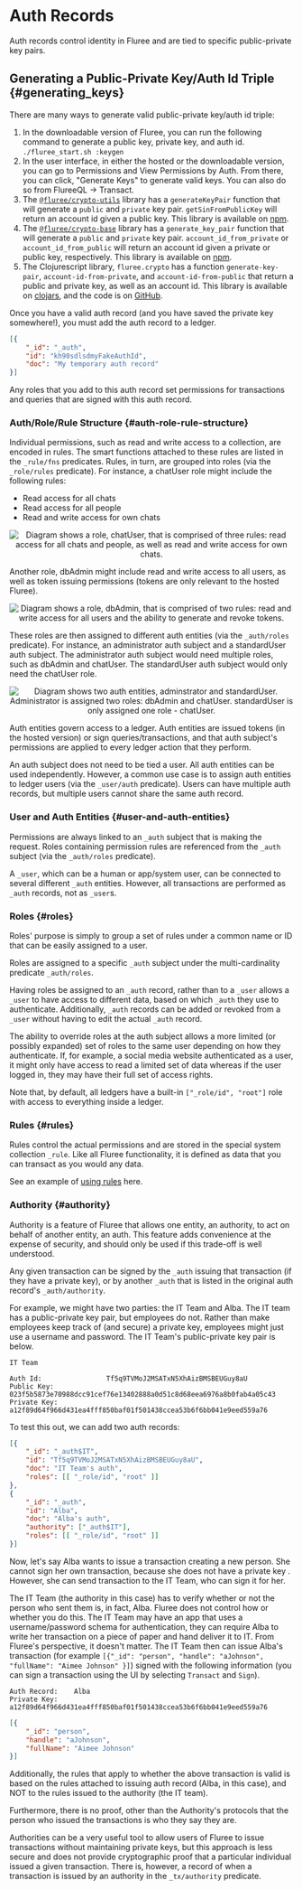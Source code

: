 # Auth Records

Auth records control identity in Fluree and are tied to specific public-private
key pairs.

## Generating a Public-Private Key/Auth Id Triple {#generating_keys}

There are many ways to generate valid public-private key/auth id triple:

1. In the downloadable version of Fluree, you can run the following command to
   generate a public key, private key, and auth id. `./fluree_start.sh :keygen`
2. In the user interface, in either the hosted or the downloadable version, you
   can go to Permissions and View Permissions by Auth. From there, you can click,
   "Generate Keys" to generate valid keys. You can also do so from FlureeQL -> Transact.
3. The [`@fluree/crypto-utils`](https://github.com/fluree/crypto-utils) library
   has a `generateKeyPair` function that will generate a `public` and `private`
   key pair. `getSinFromPublicKey` will return an account id given a public key.
   This library is available on [npm](https://www.npmjs.com/package/@fluree/crypto-utils).
4. The [`@fluree/crypto-base`](https://github.com/fluree/crypto-base) library
   has a `generate_key_pair` function that will generate a `public` and
   `private` key pair. `account_id_from_private` or `account_id_from_public`
   will return an account id given a private or public key, respectively. This library
    is available on [npm](https://www.npmjs.com/package/@fluree/crypto-base).
5. The Clojurescript library, `fluree.crypto` has a function `generate-key-pair`,
   `account-id-from-private`, and `account-id-from-public` that return a public
   and private key, as well as an account id. This library is available on
   [clojars](https://clojars.org/fluree.crypto), and the code is on [GitHub](https://github.com/fluree/fluree.crypto).

Once you have a valid auth record (and you have saved the private key
somewhere!), you must add the auth record to a ledger.

```json
[{
    "_id": "_auth",
    "id": "kh90sdlsdmyFakeAuthId",
    "doc": "My temporary auth record"
}]
```

Any roles that you add to this auth record set permissions for transactions and
queries that are signed with this auth record.

### Auth/Role/Rule Structure {#auth-role-rule-structure}

Individual permissions, such as read and write access to a collection, are
encoded in rules. The smart functions attached to these rules are listed in the
`_rule/fns` predicates. Rules, in turn, are grouped into roles (via the
`_role/rules` predicate). For instance, a chatUser role might include the
following rules:

- Read access for all chats
- Read access for all people
- Read and write access for own chats

<p align="center">
    <img
        src="https://s3.amazonaws.com/fluree-docs/roleChatUser.svg"
        alt="Diagram shows a role, chatUser, that is comprised of three rules:
        read access for all chats and people, as well as read and write access
        for own chats."
    />
</p>

Another role, dbAdmin might include read and write access to all users, as well
as token issuing permissions (tokens are only relevant to the hosted Fluree).

<p align="center">
    <img src="https://s3.amazonaws.com/fluree-docs/roleDbAdmin.svg"
    alt="Diagram shows a role, dbAdmin, that is comprised of two rules:
    read and write access for all users and the ability to generate and revoke tokens."/>
</p>

These roles are then assigned to different auth entities (via the `_auth/roles`
predicate). For instance, an administrator auth subject and a standardUser auth
subject. The administrator auth subject would need multiple roles, such as
dbAdmin and chatUser. The standardUser auth subject would only need the
chatUser role.

<p align="center">
    <img
        src="https://s3.amazonaws.com/fluree-docs/authEntities.svg"
        alt="Diagram shows two auth entities, adminstrator and standardUser.
            Administrator is assigned two roles: dbAdmin and chatUser.
            standardUser is only assigned one role - chatUser."
    />
</p>

Auth entities govern access to a ledger. Auth entities are issued tokens (in the
hosted version) or sign queries/transactions, and that auth subject's
permissions are applied to every ledger action that they perform.

An auth subject does not need to be tied a user. All auth entities can be used
independently. However, a common use case is to assign auth entities to ledger
users (via the `_user/auth` predicate). Users can have multiple auth records,
but multiple users cannot share the same auth record.

### User and Auth Entities {#user-and-auth-entities}

Permissions are always linked to an `_auth` subject that is making the request.
Roles containing permission rules are referenced from the `_auth` subject (via
the `_auth/roles` predicate).

A `_user`, which can be a human or app/system user, can be connected to several
different `_auth` entities. However, all transactions are performed as `_auth`
records, not as `_user`s.

### Roles {#roles}

Roles' purpose is simply to group a set of rules under a common name or ID that
can be easily assigned to a user.

Roles are assigned to a specific `_auth` subject under the multi-cardinality
predicate `_auth/roles`.

Having roles be assigned to an `_auth` record, rather than to a `_user` allows
a `_user` to have access to different data, based on which `_auth` they use to
authenticate. Additionally, `_auth` records can be added or revoked from a
`_user` without having to edit the actual `_auth` record.

The ability to override roles at the auth subject allows a more limited (or
possibly expanded) set of roles to the same user depending on how they
authenticate. If, for example, a social media website authenticated as a user,
 it might only have access to read a limited set of data whereas if the user
 logged in, they may have their full set of access rights.

 Note that, by default, all ledgers have a built-in `["_role/id", "root"]` role
 with access to everything inside a ledger.

### Rules {#rules}

Rules control the actual permissions and are stored in the special system
collection `_rule`. Like all Fluree functionality, it is defined as data that
 you can transact as you would any data.

See an example of [using rules](/concepts/smart-functions/rule_example.md) here.

### Authority {#authority}

Authority is a feature of Fluree that allows one entity, an authority, to act on
 behalf of another entity, an auth. This feature adds convenience at the expense
  of security, and should only be used if this trade-off is well understood.

Any given transaction can be signed by the `_auth` issuing that transaction (if
 they have a private key), or by another `_auth` that is listed in the original
  auth record's `_auth/authority`.

For example, we might have two parties: the IT Team and Alba. The IT team has a
 public-private key pair, but employees do not. Rather than make employees keep
  track of (and secure) a private key, employees might just use a username and
   password. The IT Team's public-private key pair is below.

```all
IT Team

Auth Id:                Tf5q9TVMoJ2MSATxN5XhAizBMSBEUGuy8aU
Public Key:             023f5b5873e70988dcc91cef76e13402888a0d51c8d68eea6976a8b0fab4a05c43
Private Key:            a12f89d64f966d431ea4fff850baf01f501438ccea53b6f6bb041e9eed559a76
```

To test this out, we can add two auth records:

```json
[{
    "_id": "_auth$IT",
    "id": "Tf5q9TVMoJ2MSATxN5XhAizBMSBEUGuy8aU",
    "doc": "IT Team's auth",
    "roles": [[ "_role/id", "root" ]]
},
{
    "_id": "_auth",
    "id": "Alba",
    "doc": "Alba's auth",
    "authority": ["_auth$IT"],
    "roles": [[ "_role/id", "root" ]]
}]
```

Now, let's say Alba wants to issue a transaction creating a new person. She
 cannot sign her own transaction, because she does not have a private key
 . However, she can send transaction to the IT Team, who can sign it for her.

The IT Team (the authority in this case) has to verify whether or not the person
 who sent them is, in fact, Alba. Fluree does not control how or whether you do
  this. The IT Team may have an app that uses a username/password schema for
   authentication, they can require Alba to write her transaction on a piece of
    paper and hand deliver it to IT. From Fluree's perspective, it doesn't matter.
     The IT Team then can issue Alba's transaction (for example
     `[{"_id": "person", "handle": "aJohnson", "fullName": "Aimee Johnson" }]`)
      signed with the following information (you can sign a transaction using
       the UI by selecting `Transact` and `Sign`).

```all
Auth Record:    Alba
Private Key:    a12f89d64f966d431ea4fff850baf01f501438ccea53b6f6bb041e9eed559a76
```

```json
[{
    "_id": "person", 
    "handle": "aJohnson", 
    "fullName": "Aimee Johnson" 
}]
```

Additionally, the rules that apply to whether the above transaction is valid is
 based on the rules attached to issuing auth record (Alba, in this case), and
  NOT to the rules issued to the authority (the IT team).

Furthermore, there is no proof, other than the Authority's protocols that the
 person who issued the transactions is who they say they are.

Authorities can be a very useful tool to allow users of Fluree to issue
 transactions without maintaining private keys, but this approach is less secure
  and does not provide cryptographic proof that a particular individual issued a
   given transaction. There is, however, a record of when a transaction is
    issued by an authority in the `_tx/authority` predicate.
